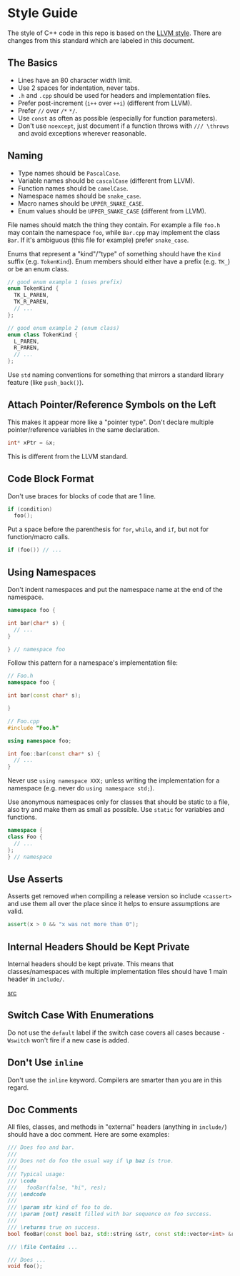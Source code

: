 # Style Guide

The style of C++ code in this repo is based on the
[LLVM style](https://llvm.org/docs/CodingStandards.html). There are changes from
this standard which are labeled in this document.

## The Basics

- Lines have an 80 character width limit.
- Use 2 spaces for indentation, never tabs.
- `.h` and `.cpp` should be used for headers and implementation files.
- Prefer post-increment (`i++` over `++i`) (different from LLVM).
- Prefer `//` over `/*` `*/`.
- Use `const` as often as possible (especially for function parameters).
- Don't use `noexcept`, just document if a function throws with `/// \throws`
  and avoid exceptions wherever reasonable.

## Naming

- Type names should be `PascalCase`.
- Variable names should be `cascalCase` (different from LLVM).
- Function names should be `camelCase`.
- Namespace names should be `snake_case`.
- Macro names should be `UPPER_SNAKE_CASE`.
- Enum values should be `UPPER_SNAKE_CASE` (different from LLVM).

File names should match the thing they contain. For example a file `foo.h` may
contain the namespace `foo`, while `Bar.cpp` may implement the class `Bar`. If
it's ambiguous (this file for example) prefer `snake_case`.

Enums that represent a "kind"/"type" of something should have the `Kind` suffix
(e.g. `TokenKind`). Enum members should either have a prefix (e.g. `TK_`) or be
an enum class.

```cpp
// good enum example 1 (uses prefix)
enum TokenKind {
  TK_L_PAREN,
  TK_R_PAREN,
  // ...
};

// good enum example 2 (enum class)
enum class TokenKind {
  L_PAREN,
  R_PAREN,
  // ...
};
```

Use `std` naming conventions for something that mirrors a standard library
feature (like `push_back()`).

## Attach Pointer/Reference Symbols on the Left

This makes it appear more like a "pointer type". Don't declare multiple
pointer/reference variables in the same declaration.

```cpp
int* xPtr = &x;
```

This is different from the LLVM standard.

## Code Block Format

Don't use braces for blocks of code that are 1 line.

```cpp
if (condition)
  foo();
```

Put a space before the parenthesis for `for`, `while`, and `if`, but not for
function/macro calls.

```cpp
if (foo()) // ...
```

## Using Namespaces

Don't indent namespaces and put the namespace name at the end of the namespace.

```cpp
namespace foo {

int bar(char* s) {
  // ...
}

} // namespace foo
```

Follow this pattern for a namespace's implementation file:

```cpp
// Foo.h
namespace foo {

int bar(const char* s);

}
```

```cpp
// Foo.cpp
#include "Foo.h"

using namespace foo;

int foo::bar(const char* s) {
  // ...
}
```

Never use `using namespace XXX;` unless writing the implementation for a
namespace (e.g. never do `using namespace std;`).

Use anonymous namespaces only for classes that should be static to a file, also
try and make them as small as possible. Use `static` for variables and
functions.

```cpp
namespace {
class Foo {
  // ...
};
} // namespace
```

## Use Asserts

Asserts get removed when compiling a release version so include `<cassert>` and
use them all over the place since it helps to ensure assumptions are valid.

```cpp
assert(x > 0 && "x was not more than 0");
```

## Internal Headers Should be Kept Private

Internal headers should be kept private. This means that classes/namespaces with
multiple implementation files should have 1 main header in `include/`.

[src](https://llvm.org/docs/CodingStandards.html#keep-internal-headers-private)

## Switch Case With Enumerations

Do not use the `default` label if the switch case covers all cases because
`-Wswitch` won't fire if a new case is added.

## Don't Use `inline`

Don't use the `inline` keyword. Compilers are smarter than you are in this
regard.

## Doc Comments

All files, classes, and methods in "external" headers (anything in `include/`)
should have a doc comment. Here are some examples:

```cpp
/// Does foo and bar.
///
/// Does not do foo the usual way if \p baz is true.
///
/// Typical usage:
/// \code
///   fooBar(false, "hi", res);
/// \endcode
///
/// \param str kind of foo to do.
/// \param [out] result filled with bar sequence on foo success.
///
/// \returns true on success.
bool fooBar(const bool baz, std::string &str, const std::vector<int> &result);
```

```cpp
/// \file Contains ...

/// Does ...
void foo();
```

